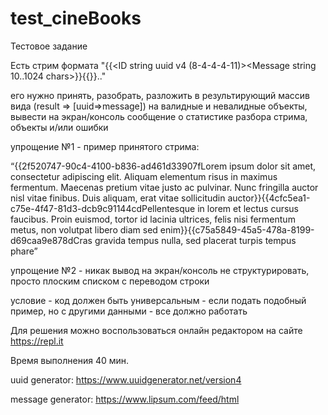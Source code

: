 # test_cineBooks

Тестовое задание


Есть стрим формата "{{<ID string uuid v4 (8-4-4-4-11)><Message string 10..1024 chars>}}{{<ID><Message>}}.."

его нужно принять, разобрать, разложить в результирующий массив вида (result => [uuid=>message]) на валидные и невалидные объекты, вывести на экран/консоль сообщение о статистике разбора стрима, объекты и/или ошибки

упрощение №1 - пример принятого стрима:

“{{2f520747-90c4-4100-b836-ad461d33907fLorem ipsum dolor sit amet, consectetur adipiscing elit. Aliquam elementum risus in maximus fermentum. Maecenas pretium vitae justo ac pulvinar. Nunc fringilla auctor nisl vitae finibus. Duis aliquam, erat vitae sollicitudin auctor}}{{4cfc5ea1-c75e-4f47-81d3-dcb9c91144cdPellentesque in lorem et lectus cursus faucibus. Proin euismod, tortor id lacinia ultrices, felis nisi fermentum metus, non volutpat libero diam sed enim}}{{c75a5849-45a5-478a-8199-d69caa9e878dCras gravida tempus nulla, sed placerat turpis tempus phare”

упрощение №2 - никак вывод на экран/консоль не структурировать, просто плоским списком с переводом строки

условие - код должен быть универсальным - если подать подобный пример, но с другими данными - все должно работать

Для решения можно воспользоваться онлайн редактором на сайте https://repl.it

Время выполнения 40 мин.

uuid generator: https://www.uuidgenerator.net/version4

message generator: https://www.lipsum.com/feed/html
 
